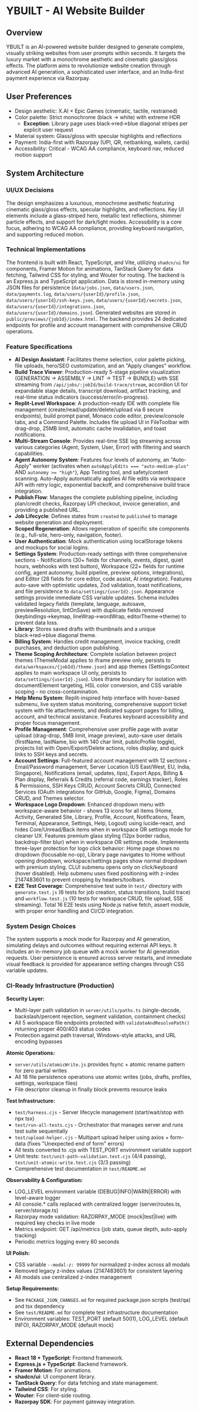 # YBUILT - AI Website Builder

## Overview
YBUILT is an AI-powered website builder designed to generate complete, visually striking websites from user prompts within seconds. It targets the luxury market with a monochrome aesthetic and cinematic glass/gloss effects. The platform aims to revolutionize website creation through advanced AI generation, a sophisticated user interface, and an India-first payment experience via Razorpay.

## User Preferences
- Design aesthetic: X.AI × Epic Games (cinematic, tactile, restrained)
- Color palette: Strict monochrome (black → white) with extreme HDR
  - **Exception**: Library page uses black→red→blue diagonal stripes per explicit user request
- Material system: Glass/gloss with specular highlights and reflections
- Payment: India-first with Razorpay (UPI, QR, netbanking, wallets, cards)
- Accessibility: Critical - WCAG AA compliance, keyboard nav, reduced motion support

## System Architecture

### UI/UX Decisions
The design emphasizes a luxurious, monochrome aesthetic featuring cinematic glass/gloss effects, specular highlights, and reflections. Key UI elements include a glass-striped hero, metallic text reflections, shimmer particle effects, and support for dark/light modes. Accessibility is a core focus, adhering to WCAG AA compliance, providing keyboard navigation, and supporting reduced motion.

### Technical Implementations
The frontend is built with React, TypeScript, and Vite, utilizing `shadcn/ui` for components, Framer Motion for animations, TanStack Query for data fetching, Tailwind CSS for styling, and Wouter for routing. The backend is an Express.js and TypeScript application. Data is stored in-memory using JSON files for persistence (`data/jobs.json`, `data/users.json`, `data/payments.log`, `data/users/{userId}/profile.json`, `data/users/{userId}/ssh-keys.json`, `data/users/{userId}/secrets.json`, `data/users/{userId}/integrations.json`, `data/users/{userId}/domains.json`). Generated websites are stored in `public/previews/{jobId}/index.html`. The backend provides 24 dedicated endpoints for profile and account management with comprehensive CRUD operations.

### Feature Specifications
- **AI Design Assistant**: Facilitates theme selection, color palette picking, file uploads, hero/SEO customization, and an "Apply changes" workflow.
- **Build Trace Viewer**: Production-ready 5-stage pipeline visualization (GENERATION → ASSEMBLY → LINT → TEST → BUNDLE) with SSE streaming from `/api/jobs/:jobId/build-trace/stream`, accordion UI for expandable stage details, transcript download, artifact tracking, and real-time status indicators (success/error/in-progress).
- **Replit-Level Workspace**: A production-ready IDE with complete file management (create/read/update/delete/upload via 6 secure endpoints), build prompt panel, Monaco code editor, preview/console tabs, and a Command Palette. Includes file upload UI in FileToolbar with drag-drop, 25MB limit, automatic cache invalidation, and toast notifications.
- **Multi-Stream Console**: Provides real-time SSE log streaming across various categories (Agent, System, User, Error) with filtering and search capabilities.
- **Agent Autonomy System**: Features four levels of autonomy, an "Auto-Apply" worker (activates when `autoApplyEdits === "auto-medium-plus"` AND `autonomy >= "high"`), App Testing tool, and safety/content scanning. Auto-Apply automatically applies AI file edits via workspace API with retry logic, exponential backoff, and comprehensive build trace integration.
- **Publish Flow**: Manages the complete publishing pipeline, including plan/credit checks, Razorpay UPI checkout, invoice generation, and providing a published URL.
- **Job Lifecycle**: Defines states from `created` to `published` to manage website generation and deployment.
- **Scoped Regeneration**: Allows regeneration of specific site components (e.g., full-site, hero-only, navigation, footer).
- **User Authentication**: Mock authentication using localStorage tokens and mockups for social logins.
- **Settings System**: Production-ready settings with three comprehensive sections - Notifications (30+ fields for channels, events, digest, quiet hours, webhooks with test button), Workspace (22+ fields for runtime config, agent autonomy, build pipeline, preview options, integrations), and Editor (28 fields for core editor, code assist, AI integration). Features auto-save with optimistic updates, Zod validation, toast notifications, and file persistence to `data/settings/{userId}.json`. Appearance settings provide immediate CSS variable updates. Schema includes validated legacy fields (template, language, autosave, previewResolution, lintOnSave) with duplicate fields removed (keybindings→keymap, lineWrap→wordWrap, editorTheme→theme) to prevent data loss.
- **Library**: Stores saved drafts with thumbnails and a unique black→red→blue diagonal theme.
- **Billing System**: Handles credit management, invoice tracking, credit purchases, and deduction upon publishing.
- **Theme Scoping Architecture**: Complete isolation between project themes (ThemeModal applies to iframe preview only, persists to `data/workspaces/{jobId}/theme.json`) and app themes (SettingsContext applies to main workspace UI only, persists to `data/settings/{userId}.json`). Uses iframe boundary for isolation with documentElement targeting, HSL color conversion, and CSS variable scoping - no cross-contamination.
- **Help Menu System**: Replit-inspired help interface with hover-based submenu, live system status monitoring, comprehensive support ticket system with file attachments, and dedicated support pages for billing, account, and technical assistance. Features keyboard accessibility and proper focus management.
- **Profile Management**: Comprehensive user profile page with avatar upload (drag-drop, 5MB limit, image preview), auto-save user details (firstName, lastName, bio with 140 char limit, publicProfile toggle), projects list with Open/Export/Delete actions, roles display, and quick links to SSH keys and secrets.
- **Account Settings**: Full-featured account management with 12 sections - Email/Password management, Server Location (US East/West, EU, India, Singapore), Notifications (email, updates, tips), Export Apps, Billing & Plan display, Referrals & Credits (referral code, earnings tracker), Roles & Permissions, SSH Keys CRUD, Account Secrets CRUD, Connected Services (OAuth integrations for GitHub, Google, Figma), Domains CRUD, and Themes selector.
- **Workspace Logo Dropdown**: Enhanced dropdown menu with workspace-aware behavior - shows 13 icons for all items (Home, Activity, Generated Site, Library, Profile, Account, Notifications, Team, Terminal, Appearance, Settings, Help, Logout) using lucide-react, and hides Core/Unread/Back items when in workspace OR settings mode for cleaner UX. Features premium glass styling (12px border radius, backdrop-filter blur) when in workspace OR settings mode. Implements three-layer protection for logo click behavior: Home page shows no dropdown (focusable no-op), Library page navigates to Home without opening dropdown, workspace/settings pages show normal dropdown with premium styling. CLUI submenu opens only on click/keyboard (hover disabled). Help submenu uses fixed positioning with z-index 2147483601 to prevent cropping by headers/toolbars.
- **E2E Test Coverage**: Comprehensive test suite in `test/` directory with `generate.test.js` (6 tests for job creation, status transitions, build trace) and `workflow.test.js` (10 tests for workspace CRUD, file upload, SSE streaming). Total 16 E2E tests using Node.js native fetch, assert module, with proper error handling and CI/CD integration.

### System Design Choices
The system supports a mock mode for Razorpay and AI generation, simulating delays and outcomes without requiring external API keys. It includes an in-memory job queue with a mock worker for AI generation requests. User persistence is ensured across server restarts, and immediate visual feedback is provided for appearance setting changes through CSS variable updates.

### CI-Ready Infrastructure (Production)
**Security Layer:**
- Multi-layer path validation in `server/utils/paths.ts` (single-decode, backslash/percent rejection, segment validation, containment checks)
- All 5 workspace file endpoints protected with `validateAndResolvePath()` returning proper 400/403 status codes
- Protection against path traversal, Windows-style attacks, and URL encoding bypasses

**Atomic Operations:**
- `server/utils/atomicWrite.js` provides fsync + atomic rename pattern for zero partial writes
- All 18 file persistence operations use atomic writes (jobs, drafts, profiles, settings, workspace files)
- File descriptor cleanup in finally block prevents resource leaks

**Test Infrastructure:**
- `test/harness.cjs` - Server lifecycle management (start/wait/stop with npx tsx)
- `test/run-all-tests.cjs` - Orchestrator that manages server and runs test suite sequentially
- `test/upload-helper.cjs` - Multipart upload helper using axios + form-data (fixes "Unexpected end of form" errors)
- All tests converted to .cjs with TEST_PORT environment variable support
- Unit tests: `test/unit-path-validation.test.cjs` (4/4 passing), `test/unit-atomic-write.test.cjs` (3/3 passing)
- Comprehensive test documentation in `test/README.md`

**Observability & Configuration:**
- LOG_LEVEL environment variable (DEBUG|INFO|WARN|ERROR) with level-aware logger
- All console.* calls replaced with centralized logger (server/routes.ts, server/storage.ts)
- Razorpay mode validation: RAZORPAY_MODE (mock|test|live) with required key checks in live mode
- Metrics endpoint: GET /api/metrics (job stats, queue depth, auto-apply tracking)
- Periodic metrics logging every 60 seconds

**UI Polish:**
- CSS variable `--modal-z: 99999` for normalized z-index across all modals
- Removed legacy z-index values (2147483601) for consistent layering
- All modals use centralized z-index management

**Setup Requirements:**
- See `PACKAGE_JSON_CHANGES.md` for required package.json scripts (test/qa) and tsx dependency
- See `test/README.md` for complete test infrastructure documentation
- Environment variables: TEST_PORT (default 5001), LOG_LEVEL (default INFO), RAZORPAY_MODE (default mock)

## External Dependencies
- **React 18 + TypeScript**: Frontend framework.
- **Express.js + TypeScript**: Backend framework.
- **Framer Motion**: For animations.
- **shadcn/ui**: UI component library.
- **TanStack Query**: For data fetching and state management.
- **Tailwind CSS**: For styling.
- **Wouter**: For client-side routing.
- **Razorpay SDK**: For payment gateway integration.